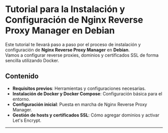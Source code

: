 # Tutorial para la Instalación y Configuración de Nginx Reverse Proxy Manager en Debian

Este tutorial te llevará paso a paso por el proceso de instalación y configuración de **Nginx Reverse Proxy Manager** en **Debian**.  
Vamos a configurar reverse proxies, dominios y certificados SSL de forma sencilla utilizando Docker.

## Contenido

- **Requisitos previos**: Herramientas y configuraciones necesarias.
- **Instalación de Docker y Docker Compose**: Configuración básica para el entorno.
- **Configuración inicial**: Puesta en marcha de Nginx Reverse Proxy Manager.
- **Gestión de hosts y certificados SSL**: Cómo agregar dominios y activar Let's Encrypt.

---
